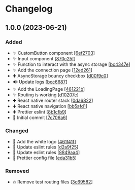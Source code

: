 # Changelog

<a name="1.0.0"></a>
## 1.0.0 (2023-06-21)

### Added

- ✨ CustomButton component [[6ef2703](https://github.com/LCDS-Evenements/livestage/commit/6ef27031a3cc9002093458c84c797f1e376c0d67)]
- ✨ Input component [[870c25f](https://github.com/LCDS-Evenements/livestage/commit/870c25f21b43ea65247a5ed8bcdcb94d46e3977e)]
- ✨ Function to interact with the async storage [[bc4347e](https://github.com/LCDS-Evenements/livestage/commit/bc4347e26b459507d4c0b35790ca3343541e4b1b)]
- ✨ Add the connection page [[12ed261](https://github.com/LCDS-Evenements/livestage/commit/12ed261d6d734736c96c4bb90d704e5c7c93a8e8)]
- ➕ AsyncStorage bouncy checkbox [[d00f9c0](https://github.com/LCDS-Evenements/livestage/commit/d00f9c0b346ebd65f23f5a1a8161bbc3190eac0c)]
- 🔊 Update logs [[bcc6687](https://github.com/LCDS-Evenements/livestage/commit/bcc6687058993546d8467bc6af4999c5e1600ab2)]
- ✨ Add the LoadingPage [[461221b](https://github.com/LCDS-Evenements/livestage/commit/461221b728794e966b9fcdfd546720acf5e5708b)]
- ✨ Routing is working [[d10207e](https://github.com/LCDS-Evenements/livestage/commit/d10207ea3895eab097689970a7ac84aab0570515)]
- ➕ React native router stack [[0da6822](https://github.com/LCDS-Evenements/livestage/commit/0da68228c2e4058941f807349c066cc0f38bfa15)]
- ➕ React native navigation [[bb5afd1](https://github.com/LCDS-Evenements/livestage/commit/bb5afd1db5f74d692579fd566c3df58f3ccb3228)]
- ➕ Prettier eslint [[8b1cfb9](https://github.com/LCDS-Evenements/livestage/commit/8b1cfb9242ff2e847b3d8aa6d97967da3c068d1a)]
- 🎉 Initial commit [[7c706a6](https://github.com/LCDS-Evenements/livestage/commit/7c706a68794ad4a3943ec59d62a51584310bbcb2)]

### Changed

- 🍱 Add the white logo [[461f41f](https://github.com/LCDS-Evenements/livestage/commit/461f41f6b2e65cd21a1cf21424d1cbfc003917f2)]
- 🚨 Update eslint rules [[d2a9f25](https://github.com/LCDS-Evenements/livestage/commit/d2a9f25f9b2ea4eb66a827492b026535a4f3865c)]
- 🚨 Update eslint rules [[8849aa4](https://github.com/LCDS-Evenements/livestage/commit/8849aa492dd376a1633d51473f95c11dca79fe9f)]
- 🔧 Prettier config file [[eda31b5](https://github.com/LCDS-Evenements/livestage/commit/eda31b5d3108e42e86efa723814a4e106b1e6188)]

### Removed

- 🔥 Remove test routing files [[3c69582](https://github.com/LCDS-Evenements/livestage/commit/3c695821937202a25b0da6d411d5b02170a15aad)]


